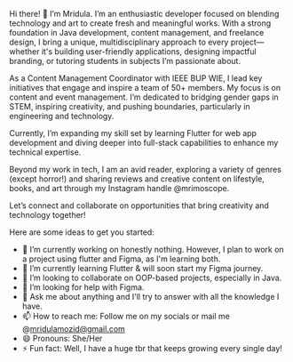 Hi there! 👋  I’m Mridula. I’m an enthusiastic developer focused on blending technology and art to create fresh and meaningful works. With a strong foundation in Java development, content management, and freelance design, I bring a unique, multidisciplinary approach to every project—whether it's building user-friendly applications, designing impactful branding, or tutoring students in subjects I’m passionate about.

As a Content Management Coordinator with IEEE BUP WIE, I lead key initiatives that engage and inspire a team of 50+ members. My focus is on content and event management. I’m dedicated to bridging gender gaps in STEM, inspiring creativity, and pushing boundaries, particularly in engineering and technology.

Currently, I’m expanding my skill set by learning Flutter for web app development and diving deeper into full-stack capabilities to enhance my technical expertise.

Beyond my work in tech, I am an avid reader, exploring a variety of genres (except horror!) and sharing reviews and creative content on lifestyle, books, and art through my Instagram handle @mrimoscope.

Let’s connect and collaborate on opportunities that bring creativity and technology together!

Here are some ideas to get you started:

- 🔭 I’m currently working on honestly nothing. However, I plan to work on a project using flutter and Figma, as I'm learning both.
- 🌱 I’m currently learning Flutter & will soon start my Figma journey.
- 👯 I’m looking to collaborate on OOP-based projects, especially in Java.
- 🤔 I’m looking for help with Figma.
- 💬 Ask me about anything and I'll try to answer with all the knowledge I have. 
- 📫 How to reach me: Follow me on my socials or mail me @mridulamozid@gmail.com
- 😄 Pronouns: She/Her
- ⚡ Fun fact: Well, I have a huge tbr that keeps growing every single day!

